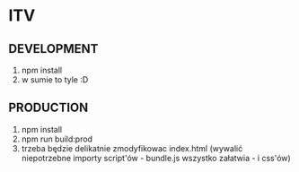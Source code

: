 # ITV

## DEVELOPMENT

1. npm install
2. w sumie to tyle :D

## PRODUCTION

1. npm install
2. npm run build:prod
3. trzeba będzie delikatnie zmodyfikowac index.html (wywalić niepotrzebne importy script'ów - bundle.js wszystko załatwia -  i css'ów)
